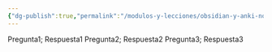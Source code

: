 ```yaml
---
{"dg-publish":true,"permalink":"/modulos-y-lecciones/obsidian-y-anki-nota-de-ejemplo-para-conexion-manual/","noteIcon":"","updated":"2024-06-09T19:30:15.624+02:00"}
---
```



Pregunta1; Respuesta1
Pregunta2; Respuesta2
Pregunta3; Respuesta3